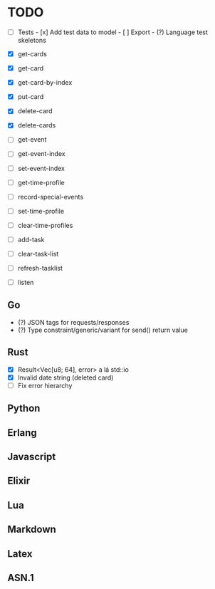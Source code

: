 # TODO

- [ ] Tests
      - [x] Add test data to model
      - [ ] Export
      - (?) Language test skeletons

- [x] get-cards
- [x] get-card
- [x] get-card-by-index
- [x] put-card
- [x] delete-card
- [x] delete-cards
- [ ] get-event
- [ ] get-event-index
- [ ] set-event-index
- [ ] get-time-profile
- [ ] record-special-events
- [ ] set-time-profile
- [ ] clear-time-profiles
- [ ] add-task
- [ ] clear-task-list
- [ ] refresh-tasklist
- [ ] listen

## Go
- (?) JSON tags for requests/responses
- (?) Type constraint/generic/variant for send() return value

## Rust
- [x] Result<Vec[u8; 64], error> a lá std::io
- [x] Invalid date string (deleted card)
- [ ] Fix error hierarchy

## Python

## Erlang

## Javascript

## Elixir

## Lua

## Markdown

## Latex

## ASN.1

